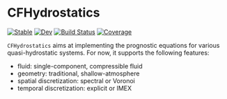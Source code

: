 # CFHydrostatics

[![Stable](https://img.shields.io/badge/docs-stable-blue.svg)](https://ClimFlows.github.io/CFHydrostatics.jl/stable/)
[![Dev](https://img.shields.io/badge/docs-dev-blue.svg)](https://ClimFlows.github.io/CFHydrostatics.jl/dev/)
[![Build Status](https://github.com/ClimFlows/CFHydrostatics.jl/actions/workflows/CI.yml/badge.svg?branch=main)](https://github.com/ClimFlows/CFHydrostatics.jl/actions/workflows/CI.yml?query=branch%3Amain)
[![Coverage](https://codecov.io/gh/ClimFlows/CFHydrostatics.jl/branch/main/graph/badge.svg)](https://codecov.io/gh/ClimFlows/CFHydrostatics.jl)

`CFHydrostatics` aims at implementing the prognostic equations for various quasi-hydrostatic systems. For now, it supports the following features:
- fluid: single-component, compressible fluid
- geometry: traditional, shallow-atmosphere
- spatial discretization: spectral or Voronoi
- temporal discretization: explicit or IMEX
